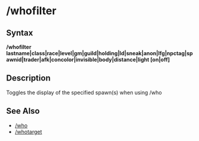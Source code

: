 # /whofilter

## Syntax

**/whofilter lastname\|class\|race\|level\|gm\|guild\|holding\|ld\|sneak\|anon\|lfg\|npctag\|spawnid\|trader\|afk\|concolor\|invisible\|body\|distance\|light \[on\|off\]**

## Description

Toggles the display of the specified spawn\(s\) when using /who

## See Also

* [/who](who.md)
* [/whotarget](whotarget.md)

